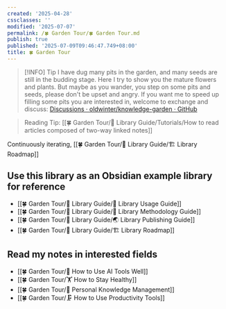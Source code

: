 ```yaml
---
created: '2025-04-28'
cssclasses: ''
modified: '2025-07-07'
permalink: /🍀 Garden Tour/🍀 Garden Tour.md
publish: true
published: '2025-07-09T09:46:47.749+08:00'
title: 🍀 Garden Tour
---
```

> [!INFO] Tip
> I have dug many pits in the garden, and many seeds are still in the budding stage. Here I try to show you the mature flowers and plants. But maybe as you wander, you step on some pits and seeds, please don't be upset and angry. If you want me to speed up filling some pits you are interested in, welcome to exchange and discuss: [Discussions · oldwinter/knowledge-garden · GitHub](https://github.com/oldwinter/knowledge-garden/discussions)

> Reading Tip: [[🍀 Garden Tour/🧰 Library Guide/Tutorials/How to read articles composed of two-way linked notes]]

Continuously iterating, [[🍀 Garden Tour/🧰 Library Guide/🏗 Library Roadmap]]

## Use this library as an Obsidian example library for reference

- [[🍀 Garden Tour/🧰 Library Guide/🧰 Library Usage Guide]]
- [[🍀 Garden Tour/🧰 Library Guide/🍫 Library Methodology Guide]]
- [[🍀 Garden Tour/🧰 Library Guide/🌏 Library Publishing Guide]]
- [[🍀 Garden Tour/🧰 Library Guide/🏗 Library Roadmap]]

## Read my notes in interested fields

- [[🍀 Garden Tour/🔧 How to Use AI Tools Well]]
- [[🍀 Garden Tour/🏋 How to Stay Healthy]]
- [[🍀 Garden Tour/🧀 Personal Knowledge Management]]
- [[🍀 Garden Tour/🗜 How to Use Productivity Tools]] 